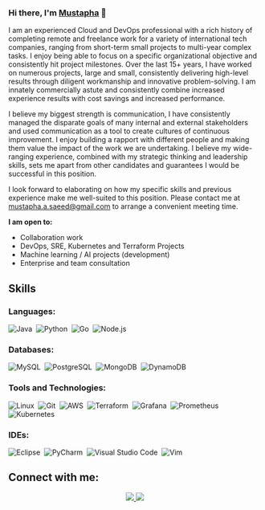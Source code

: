 ### Hi there, I'm <a href="https://www.linkedin.com/in/mustaphasaeed/" target="_blank">Mustapha</a> 👋

I am an experienced Cloud and DevOps professional with a rich history of completing remote and freelance work for a variety of international tech companies, ranging from short-term small projects to multi-year complex tasks. I enjoy being able to focus on a specific organizational objective and consistently hit project milestones. Over the last 15+ years, I have worked on numerous projects, large and small, consistently delivering high-level results through diligent workmanship and innovative problem-solving. I am innately commercially astute and consistently combine increased experience results with cost savings and increased performance.   

I believe my biggest strength is communication, I have consistently managed the disparate goals of many internal and external stakeholders and used communication as a tool to create cultures of continuous improvement. I enjoy building a rapport with different people and making them value the impact of the work we are undertaking. I believe my wide-ranging experience, combined with my strategic thinking and leadership skills, sets me apart from other candidates and guarantees I would be successful in this position. 

I look forward to elaborating on how my specific skills and previous experience make me well-suited to this position. Please contact me at mustapha.a.saeed@gmail.com to arrange a convenient meeting time.

**I am open to:**

- Collaboration work
- DevOps, SRE, Kubernetes and Terraform Projects
- Machine learning / AI projects (development)
- Enterprise and team consultation

## Skills

### Languages:

![Java](https://img.shields.io/badge/Java-ED8B00?style=for-the-badge&logo=java&logoColor=white)&nbsp;
![Python](https://img.shields.io/badge/Python-3776AB?style=for-the-badge&logo=python&logoColor=white)&nbsp;
![Go](https://img.shields.io/badge/Go-00ADD8?style=for-the-badge&logo=go&logoColor=white)&nbsp;
![Node.js](https://img.shields.io/badge/Node.js-339933?style=for-the-badge&logo=nodedotjs&logoColor=white)&nbsp;

### Databases:

![MySQL](https://img.shields.io/badge/MySQL-00000F?style=for-the-badge&logo=mysql&logoColor=white)&nbsp;
![PostgreSQL](https://img.shields.io/badge/PostgreSQL-316192?style=for-the-badge&logo=postgresql&logoColor=white)&nbsp;
![MongoDB](https://img.shields.io/badge/MongoDB-4EA94B?style=for-the-badge&logo=mongodb&logoColor=white)&nbsp;
![DynamoDB](https://img.shields.io/badge/DynamoDB-4053D6?style=for-the-badge&logo=amazondynamodb&logoColor=white)&nbsp;

### Tools and Technologies:

![Linux](https://img.shields.io/badge/Linux-FCC624?style=for-the-badge&logo=linux&logoColor=black)&nbsp;
![Git](https://img.shields.io/badge/GIT-E44C30?style=for-the-badge&logo=git&logoColor=white)&nbsp;
![AWS](https://img.shields.io/badge/Amazon_AWS-232F3E?style=for-the-badge&logo=amazon-aws&logoColor=white)&nbsp;
![Terraform](https://img.shields.io/badge/Terraform-623CE4?style=for-the-badge&logo=terraform&logoColor=white)&nbsp;
![Grafana](https://img.shields.io/badge/Grafana-F46800?style=for-the-badge&logo=grafana&logoColor=white)&nbsp;
![Prometheus](https://img.shields.io/badge/Prometheus-E6522C?style=for-the-badge&logo=prometheus&logoColor=white)&nbsp;
![Kubernetes](https://img.shields.io/badge/Kubernetes-326CE5?style=for-the-badge&logo=kubernetes&logoColor=white)&nbsp;

### IDEs:

![Eclipse](https://img.shields.io/badge/Eclipse-FE7A16.svg?style=for-the-badge&logo=Eclipse&logoColor=white)&nbsp;
![PyCharm](https://img.shields.io/badge/pycharm-143?style=for-the-badge&logo=pycharm&logoColor=black&color=black&labelColor=green)&nbsp;
![Visual Studio Code](https://img.shields.io/badge/Visual%20Studio%20Code-0078d7.svg?style=for-the-badge&logo=visual-studio-code&logoColor=white)&nbsp;
![Vim](https://img.shields.io/badge/VIM-%2311AB00.svg?style=for-the-badge&logo=vim&logoColor=white)&nbsp;

## Connect with me:

<p align="center">
  <a href="https://x.com/mustaphaasaeed">
    <img src="https://img.shields.io/badge/twitter-%231DA1F2.svg?&style=for-the-badge&logo=twitter&logoColor=white&color=black" />
  </a>
  <a href="https://www.linkedin.com/in/mustaphasaeed/">
    <img src="https://img.shields.io/badge/linkedin-%2312100E.svg?&style=for-the-badge&logo=linkedin&logoColor=white&color=black" />
  </a>
</p>

